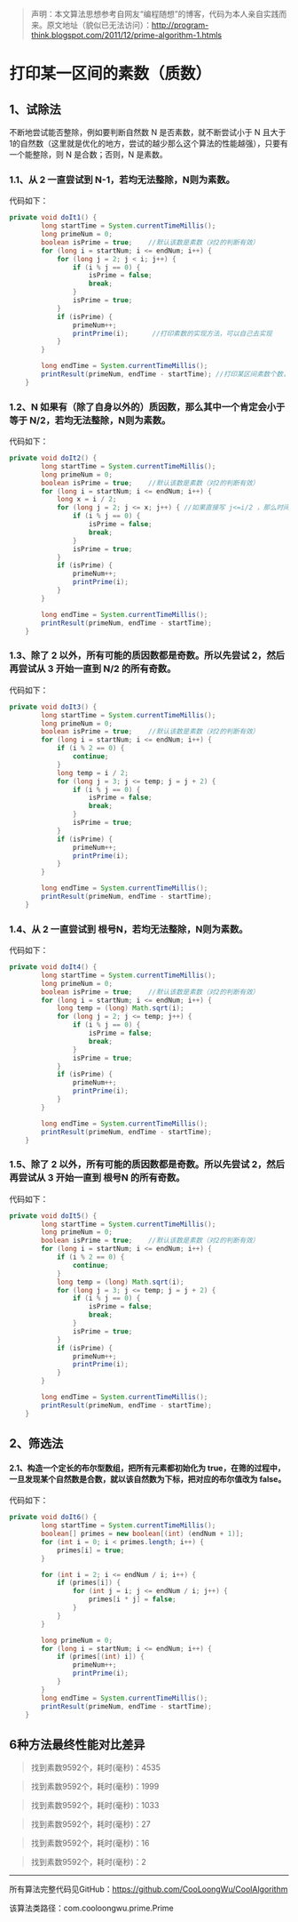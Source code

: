 > 声明：本文算法思想参考自网友“编程随想”的博客，代码为本人亲自实践而来。原文地址（貌似已无法访问）：http://program-think.blogspot.com/2011/12/prime-algorithm-1.htmls

# 打印某一区间的素数（质数）
## 1、试除法
  不断地尝试能否整除，例如要判断自然数 N 是否素数，就不断尝试小于 N 且大于1的自然数（这里就是优化的地方，尝试的越少那么这个算法的性能越强），只要有一个能整除，则 N 是合数；否则，N 是素数。
### 1.1、从 2 一直尝试到 N-1，若均无法整除，N则为素数。
代码如下：
```java
private void doIt1() {
        long startTime = System.currentTimeMillis();
        long primeNum = 0;
        boolean isPrime = true;    //默认该数是素数（对2的判断有效）
        for (long i = startNum; i <= endNum; i++) {
            for (long j = 2; j < i; j++) {
                if (i % j == 0) {
                    isPrime = false;
                    break;
                }
                isPrime = true;
            }
            if (isPrime) {
                primeNum++;
                printPrime(i);      //打印素数的实现方法，可以自己去实现
            }
        }

        long endTime = System.currentTimeMillis();
        printResult(primeNum, endTime - startTime); //打印某区间素数个数，以及所消耗的时间，可以自己去实现
    }
```
### 1.2、N 如果有（除了自身以外的）质因数，那么其中一个肯定会小于等于 N/2，若均无法整除，N则为素数。
代码如下：
```java
private void doIt2() {
        long startTime = System.currentTimeMillis();
        long primeNum = 0;
        boolean isPrime = true;    //默认该数是素数（对2的判断有效）
        for (long i = startNum; i <= endNum; i++) {
            long x = i / 2;
            for (long j = 2; j <= x; j++) { //如果直接写 j<=i/2 ，那么时间消耗会比第一种还大
                if (i % j == 0) {
                    isPrime = false;
                    break;
                }
                isPrime = true;
            }
            if (isPrime) {
                primeNum++;
                printPrime(i);
            }
        }

        long endTime = System.currentTimeMillis();
        printResult(primeNum, endTime - startTime);
    }
```

### 1.3、除了 2 以外，所有可能的质因数都是奇数。所以先尝试 2，然后再尝试从 3 开始一直到 N/2 的所有奇数。
代码如下：
```java
private void doIt3() {
        long startTime = System.currentTimeMillis();
        long primeNum = 0;
        boolean isPrime = true;    //默认该数是素数（对2的判断有效）
        for (long i = startNum; i <= endNum; i++) {
            if (i % 2 == 0) {
                continue;
            }
            long temp = i / 2;
            for (long j = 3; j <= temp; j = j + 2) {
                if (i % j == 0) {
                    isPrime = false;
                    break;
                }
                isPrime = true;
            }
            if (isPrime) {
                primeNum++;
                printPrime(i);
            }
        }

        long endTime = System.currentTimeMillis();
        printResult(primeNum, endTime - startTime);
    }
```

### 1.4、从 2 一直尝试到 根号N，若均无法整除，N则为素数。
代码如下：
```java
private void doIt4() {
        long startTime = System.currentTimeMillis();
        long primeNum = 0;
        boolean isPrime = true;    //默认该数是素数（对2的判断有效）
        for (long i = startNum; i <= endNum; i++) {
            long temp = (long) Math.sqrt(i);
            for (long j = 2; j <= temp; j++) {
                if (i % j == 0) {
                    isPrime = false;
                    break;
                }
                isPrime = true;
            }
            if (isPrime) {
                primeNum++;
                printPrime(i);
            }
        }

        long endTime = System.currentTimeMillis();
        printResult(primeNum, endTime - startTime);
    }
```
### 1.5、除了 2 以外，所有可能的质因数都是奇数。所以先尝试 2，然后再尝试从 3 开始一直到 根号N 的所有奇数。
代码如下：
```java
private void doIt5() {
        long startTime = System.currentTimeMillis();
        long primeNum = 0;
        boolean isPrime = true;    //默认该数是素数（对2的判断有效）
        for (long i = startNum; i <= endNum; i++) {
            if (i % 2 == 0) {
                continue;
            }
            long temp = (long) Math.sqrt(i);
            for (long j = 3; j <= temp; j = j + 2) {
                if (i % j == 0) {
                    isPrime = false;
                    break;
                }
                isPrime = true;
            }
            if (isPrime) {
                primeNum++;
                printPrime(i);
            }
        }

        long endTime = System.currentTimeMillis();
        printResult(primeNum, endTime - startTime);
    }
```

## 2、筛选法
#### 2.1、构造一个定长的布尔型数组，把所有元素都初始化为 true，在筛的过程中，一旦发现某个自然数是合数，就以该自然数为下标，把对应的布尔值改为 false。
代码如下：
```java
private void doIt6() {
        long startTime = System.currentTimeMillis();
        boolean[] primes = new boolean[(int) (endNum + 1)];
        for (int i = 0; i < primes.length; i++) {
            primes[i] = true;
        }

        for (int i = 2; i <= endNum / i; i++) {
            if (primes[i]) {
                for (int j = i; j <= endNum / i; j++) {
                    primes[i * j] = false;
                }
            }
        }

        long primeNum = 0;
        for (long i = startNum; i <= endNum; i++) {
            if (primes[(int) i]) {
                primeNum++;
                printPrime(i);
            }
        }
        long endTime = System.currentTimeMillis();
        printResult(primeNum, endTime - startTime);
    }
```

## 6种方法最终性能对比差异

> 找到素数9592个，耗时(毫秒)：4535

> 找到素数9592个，耗时(毫秒)：1999

> 找到素数9592个，耗时(毫秒)：1033

> 找到素数9592个，耗时(毫秒)：27

> 找到素数9592个，耗时(毫秒)：16

> 找到素数9592个，耗时(毫秒)：2



------
所有算法完整代码见GitHub：https://github.com/CooLoongWu/CoolAlgorithm

该算法类路径：com.cooloongwu.prime.Prime
